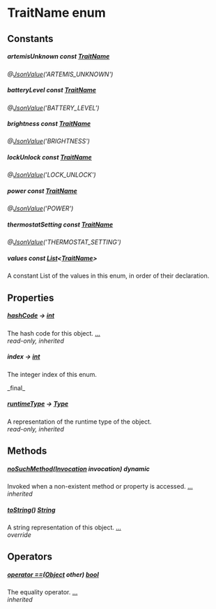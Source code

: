 


# TraitName enum










## Constants

##### artemisUnknown const [TraitName](../package-yonomi_sdk_dart_graphql_devices_thermostat_thermostat_queries.graphql/TraitName-class.md)



   
_@[JsonValue](https://pub.dev/documentation/json_annotation/3.1.1/json_annotation/JsonValue-class.html)(&#39;ARTEMIS_UNKNOWN&#39;)_



##### batteryLevel const [TraitName](../package-yonomi_sdk_dart_graphql_devices_thermostat_thermostat_queries.graphql/TraitName-class.md)



   
_@[JsonValue](https://pub.dev/documentation/json_annotation/3.1.1/json_annotation/JsonValue-class.html)(&#39;BATTERY_LEVEL&#39;)_



##### brightness const [TraitName](../package-yonomi_sdk_dart_graphql_devices_thermostat_thermostat_queries.graphql/TraitName-class.md)



   
_@[JsonValue](https://pub.dev/documentation/json_annotation/3.1.1/json_annotation/JsonValue-class.html)(&#39;BRIGHTNESS&#39;)_



##### lockUnlock const [TraitName](../package-yonomi_sdk_dart_graphql_devices_thermostat_thermostat_queries.graphql/TraitName-class.md)



   
_@[JsonValue](https://pub.dev/documentation/json_annotation/3.1.1/json_annotation/JsonValue-class.html)(&#39;LOCK_UNLOCK&#39;)_



##### power const [TraitName](../package-yonomi_sdk_dart_graphql_devices_thermostat_thermostat_queries.graphql/TraitName-class.md)



   
_@[JsonValue](https://pub.dev/documentation/json_annotation/3.1.1/json_annotation/JsonValue-class.html)(&#39;POWER&#39;)_



##### thermostatSetting const [TraitName](../package-yonomi_sdk_dart_graphql_devices_thermostat_thermostat_queries.graphql/TraitName-class.md)



   
_@[JsonValue](https://pub.dev/documentation/json_annotation/3.1.1/json_annotation/JsonValue-class.html)(&#39;THERMOSTAT_SETTING&#39;)_



##### values const [List](https://api.dart.dev/stable/2.12.3/dart-core/List-class.html)&lt;[TraitName](../package-yonomi_sdk_dart_graphql_devices_thermostat_thermostat_queries.graphql/TraitName-class.md)>



<p>A constant List of the values in this enum, in order of their declaration.</p>   






## Properties

##### [hashCode](https://api.dart.dev/stable/2.12.3/dart-core/Object/hashCode.html) &#8594; [int](https://api.dart.dev/stable/2.12.3/dart-core/int-class.html)



The hash code for this object. [...](https://api.dart.dev/stable/2.12.3/dart-core/Object/hashCode.html)  
_read-only, inherited_



##### index &#8594; [int](https://api.dart.dev/stable/2.12.3/dart-core/int-class.html)



<p>The integer index of this enum.</p>   
_final_



##### [runtimeType](https://api.dart.dev/stable/2.12.3/dart-core/Object/runtimeType.html) &#8594; [Type](https://api.dart.dev/stable/2.12.3/dart-core/Type-class.html)



A representation of the runtime type of the object.   
_read-only, inherited_




## Methods

##### [noSuchMethod](https://api.dart.dev/stable/2.12.3/dart-core/Object/noSuchMethod.html)([Invocation](https://api.dart.dev/stable/2.12.3/dart-core/Invocation-class.html) invocation) dynamic



Invoked when a non-existent method or property is accessed. [...](https://api.dart.dev/stable/2.12.3/dart-core/Object/noSuchMethod.html)  
_inherited_



##### [toString](../package-yonomi_sdk_dart_graphql_devices_thermostat_thermostat_queries.graphql/TraitName/toString.md)() [String](https://api.dart.dev/stable/2.12.3/dart-core/String-class.html)



A string representation of this object. [...](../package-yonomi_sdk_dart_graphql_devices_thermostat_thermostat_queries.graphql/TraitName/toString.md)  
_override_




## Operators

##### [operator ==](https://api.dart.dev/stable/2.12.3/dart-core/Object/operator_equals.html)([Object](https://api.dart.dev/stable/2.12.3/dart-core/Object-class.html) other) [bool](https://api.dart.dev/stable/2.12.3/dart-core/bool-class.html)



The equality operator. [...](https://api.dart.dev/stable/2.12.3/dart-core/Object/operator_equals.html)  
_inherited_










